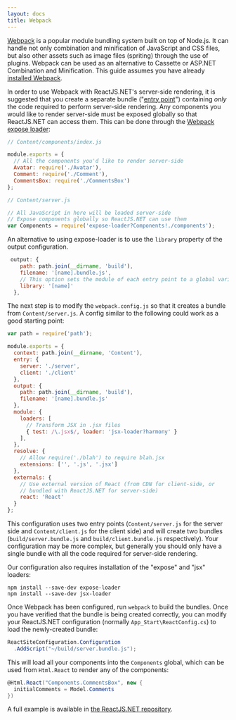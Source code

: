 ```yaml
---
layout: docs
title: Webpack
---
```


[Webpack](http://webpack.github.io/docs/what-is-webpack.html) is a popular module bundling system built on top of Node.js. It can handle not only combination and minification of JavaScript and CSS files, but also other assets such as image files (spriting) through the use of plugins. Webpack can be used as an alternative to Cassette or ASP.NET Combination and Minification. This guide assumes you have already [installed Webpack](http://webpack.github.io/docs/installation.html).

In order to use Webpack with ReactJS.NET's server-side rendering, it is suggested that you create a separate bundle ("[entry point](http://webpack.github.io/docs/multiple-entry-points.html)") containing *only* the code required to perform server-side rendering. Any components you would like to render server-side must be exposed globally so that ReactJS.NET can access them. This can be done through the [Webpack expose loader](https://github.com/webpack/expose-loader):

```javascript
// Content/components/index.js

module.exports = {
  // All the components you'd like to render server-side
  Avatar: require('./Avatar'),
  Comment: require('./Comment'),
  CommentsBox: require('./CommentsBox')
};
```
```javascript
// Content/server.js

// All JavaScript in here will be loaded server-side
// Expose components globally so ReactJS.NET can use them
var Components = require('expose-loader?Components!./components');
```

An alternative to using expose-loader is to use the `library` property of the output configuration.
``` javascript
 output: {
    path: path.join(__dirname, 'build'),
    filename: '[name].bundle.js',
    // This option sets the module of each entry point to a global variable with the same name
    library: '[name]' 
  },
```

The next step is to modify the `webpack.config.js` so that it creates a bundle from `Content/server.js`. A config similar to the following could work as a good starting point:

```javascript
var path = require('path');

module.exports = {
  context: path.join(__dirname, 'Content'),
  entry: {
    server: './server',
    client: './client'
  },
  output: {
    path: path.join(__dirname, 'build'),
    filename: '[name].bundle.js'
  },
  module: {
    loaders: [
      // Transform JSX in .jsx files
      { test: /\.jsx$/, loader: 'jsx-loader?harmony' }
    ],
  },
  resolve: {
    // Allow require('./blah') to require blah.jsx
    extensions: ['', '.js', '.jsx']
  },
  externals: {
    // Use external version of React (from CDN for client-side, or
    // bundled with ReactJS.NET for server-side)
    react: 'React'
  }
};
```

This configuration uses two entry points (`Content/server.js` for the server side and `Content/client.js` for the client side) and will create two bundles (`build/server.bundle.js` and `build/client.bundle.js` respectively). Your configuration may be more complex, but generally you should only have a single bundle with all the code required for server-side rendering.

Our configuration also requires installation of the "expose" and "jsx" loaders:

```
npm install --save-dev expose-loader
npm install --save-dev jsx-loader
```

Once Webpack has been configured, run `webpack` to build the bundles. Once you have verified that the bundle is being created correctly, you can modify your ReactJS.NET configuration (normally `App_Start\ReactConfig.cs`) to load the newly-created bundle:

```csharp
ReactSiteConfiguration.Configuration
  .AddScript("~/build/server.bundle.js");
```

This will load all your components into the `Components` global, which can be used from `Html.React` to render any of the components:

```csharp
@Html.React("Components.CommentsBox", new {
  initialComments = Model.Comments
})
```

A full example is available in [the ReactJS.NET repository](https://github.com/reactjs/React.NET/tree/master/src/React.Sample.Webpack).
